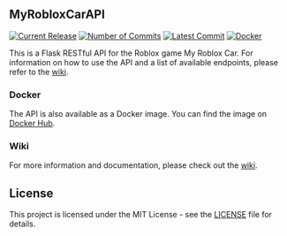 ## MyRobloxCarAPI

[![Current Release](https://img.shields.io/github/release/supopur/MyRobloxCarAPI.svg)](https://github.com/supopur/MyRobloxCarAPI/releases) [![Number of Commits](https://img.shields.io/github/commits-since/supopur/MyRobloxCarAPI/latest.svg)](https://github.com/supopur/MyRobloxCarAPI/commits/master) [![Latest Commit](https://img.shields.io/github/last-commit/supopur/MyRobloxCarAPI.svg)](https://github.com/supopur/MyRobloxCarAPI/commits/master) [![Docker](https://img.shields.io/docker/pulls/supopur/myrobloxcarapi.svg)](https://hub.docker.com/r/supopur/myrobloxcarapi)

This is a Flask RESTful API for the Roblox game My Roblox Car. For information on how to use the API and a list of available endpoints, please refer to the [wiki](https://github.com/supopur/MyRobloxCarAPI/wiki).

### Docker

The API is also available as a Docker image. You can find the image on [Docker Hub](https://hub.docker.com/r/supopur/myrobloxcarapi).

### Wiki

For more information and documentation, please check out the [wiki](https://github.com/supopur/MyRobloxCarAPI/wiki).

## License

This project is licensed under the MIT License - see the [LICENSE](LICENSE) file for details.
